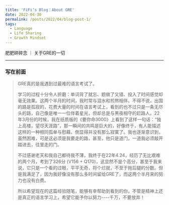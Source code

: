 ```yaml
---
title: 'FiFi‘s Blog：About GRE'
date: 2022-04-30
permalink: /posts/2022/04/blog-post-1/
tags:
  - Language	
  - Life Sharing
  - Growth Mindset
---
```


肥肥碎碎念 ｜ 关于GRE的一切

-----

### 写在前面

> GRE真的是我遇到过最难的语言考试了。
>
> 学习的过程十分令人折磨：单词背了就忘、题做了又错、投入了时间感觉却毫无效果。这两个半月的时间，我时常与泪水和煎熬相伴。不得不说，出国的路是孤寂的，花费大量的时间在语言考试上，看到的也不过只是一条无尽头的路，自己像是唯一一位伴着星光，但却总是与黑夜相守的赶路人。22年3月份的时候，我在纸质版的《要你命3000》上看到了这样一句话：“独上高楼，望尽天涯路”，那一瞬间的共鸣是巨大的，好像终于，有人能描述这样的一种相同孤单与慰藉，倒显得并没有那么寂寞了。我也逐渐意识到，虽然困难，可是这必须是我要走的路，甚至，他只是道门，一道我必须敲开踏进去，往里走的门。
>
> 不过感谢老天和我自己都待我不薄，我终于在22年4.24，经历了无比艰难的两个月，考到了326分 (V156 + Q170)，这显然不是个高分，甚至于我来说，它只是一个看的过眼，平平无奇，将个烂就，不至于拖后腿的分数。但是我满足了，因为我好像没有那么多时间留给GRE了，而这两个半月来的努力也没有白费。
>
> 所以希望现在的这篇经验随笔，能够有幸帮助到看到的你，不管是精神上还是真正的语言学习上，希望它能予你以努力----千万，不要放弃！